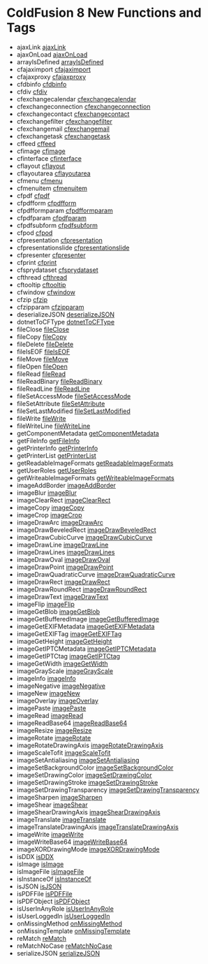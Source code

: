 # ColdFusion 8 New Functions and Tags

- ajaxLink [ajaxLink](../functions/ajaxlink.md)
- ajaxOnLoad [ajaxOnLoad](../functions/ajaxonload.md)
- arrayIsDefined [arrayIsDefined](../functions/arrayisdefined.md)
- cfajaximport [cfajaximport](../tags/cfajaximport.md)
- cfajaxproxy [cfajaxproxy](../tags/cfajaxproxy.md)
- cfdbinfo [cfdbinfo](../tags/cfdbinfo.md)
- cfdiv [cfdiv](../tags/cfdiv.md)
- cfexchangecalendar [cfexchangecalendar](../tags/cfexchangecalendar.md)
- cfexchangeconnection [cfexchangeconnection](../tags/cfexchangeconnection.md)
- cfexchangecontact [cfexchangecontact](../tags/cfexchangecontact.md)
- cfexchangefilter [cfexchangefilter](../tags/cfexchangefilter.md)
- cfexchangemail [cfexchangemail](../tags/cfexchangemail.md)
- cfexchangetask [cfexchangetask](../tags/cfexchangetask.md)
- cffeed [cffeed](../tags/cffeed.md)
- cfimage [cfimage](../tags/cfimage.md)
- cfinterface [cfinterface](../tags/cfinterface.md)
- cflayout [cflayout](../tags/cflayout.md)
- cflayoutarea [cflayoutarea](../tags/cflayoutarea.md)
- cfmenu [cfmenu](../tags/cfmenu.md)
- cfmenuitem [cfmenuitem](../tags/cfmenuitem.md)
- cfpdf [cfpdf](../tags/cfpdf.md)
- cfpdfform [cfpdfform](../tags/cfpdfform.md)
- cfpdfformparam [cfpdfformparam](../tags/cfpdfformparam.md)
- cfpdfparam [cfpdfparam](../tags/cfpdfparam.md)
- cfpdfsubform [cfpdfsubform](../tags/cfpdfsubform.md)
- cfpod [cfpod](../tags/cfpod.md)
- cfpresentation [cfpresentation](../tags/cfpresentation.md)
- cfpresentationslide [cfpresentationslide](../tags/cfpresentationslide.md)
- cfpresenter [cfpresenter](../tags/cfpresenter.md)
- cfprint [cfprint](../tags/cfprint.md)
- cfsprydataset [cfsprydataset](../tags/cfsprydataset.md)
- cfthread [cfthread](../tags/cfthread.md)
- cftooltip [cftooltip](../tags/cftooltip.md)
- cfwindow [cfwindow](../tags/cfwindow.md)
- cfzip [cfzip](../tags/cfzip.md)
- cfzipparam [cfzipparam](../tags/cfzipparam.md)
- deserializeJSON [deserializeJSON](../functions/deserializejson.md)
- dotnetToCFType [dotnetToCFType](../functions/dotnettocftype.md)
- fileClose [fileClose](../functions/fileclose.md)
- fileCopy [fileCopy](../functions/filecopy.md)
- fileDelete [fileDelete](../functions/filedelete.md)
- fileIsEOF [fileIsEOF](../functions/fileiseof.md)
- fileMove [fileMove](../functions/filemove.md)
- fileOpen [fileOpen](../functions/fileopen.md)
- fileRead [fileRead](../functions/fileread.md)
- fileReadBinary [fileReadBinary](../functions/filereadbinary.md)
- fileReadLine [fileReadLine](../functions/filereadline.md)
- fileSetAccessMode [fileSetAccessMode](../functions/filesetaccessmode.md)
- fileSetAttribute [fileSetAttribute](../functions/filesetattribute.md)
- fileSetLastModified [fileSetLastModified](../functions/filesetlastmodified.md)
- fileWrite [fileWrite](../functions/filewrite.md)
- fileWriteLine [fileWriteLine](../functions/filewriteline.md)
- getComponentMetadata [getComponentMetadata](../functions/getcomponentmetadata.md)
- getFileInfo [getFileInfo](../functions/getfileinfo.md)
- getPrinterInfo [getPrinterInfo](../functions/getprinterinfo.md)
- getPrinterList [getPrinterList](../functions/getprinterlist.md)
- getReadableImageFormats [getReadableImageFormats](../functions/getreadableimageformats.md)
- getUserRoles [getUserRoles](../functions/getuserroles.md)
- getWriteableImageFormats [getWriteableImageFormats](../functions/getwriteableimageformats.md)
- imageAddBorder [imageAddBorder](../functions/imageaddborder.md)
- imageBlur [imageBlur](../functions/imageblur.md)
- imageClearRect [imageClearRect](../functions/imageclearrect.md)
- imageCopy [imageCopy](../functions/imagecopy.md)
- imageCrop [imageCrop](../functions/imagecrop.md)
- imageDrawArc [imageDrawArc](../functions/imagedrawarc.md)
- imageDrawBeveledRect [imageDrawBeveledRect](../functions/imagedrawbeveledrect.md)
- imageDrawCubicCurve [imageDrawCubicCurve](../functions/imagedrawcubiccurve.md)
- imageDrawLine [imageDrawLine](../functions/imagedrawline.md)
- imageDrawLines [imageDrawLines](../functions/imagedrawlines.md)
- imageDrawOval [imageDrawOval](../functions/imagedrawoval.md)
- imageDrawPoint [imageDrawPoint](../functions/imagedrawpoint.md)
- imageDrawQuadraticCurve [imageDrawQuadraticCurve](../functions/imagedrawquadraticcurve.md)
- imageDrawRect [imageDrawRect](../functions/imagedrawrect.md)
- imageDrawRoundRect [imageDrawRoundRect](../functions/imagedrawroundrect.md)
- imageDrawText [imageDrawText](../functions/imagedrawtext.md)
- imageFlip [imageFlip](../functions/imageflip.md)
- imageGetBlob [imageGetBlob](../functions/imagegetblob.md)
- imageGetBufferedImage [imageGetBufferedImage](../functions/imagegetbufferedimage.md)
- imageGetEXIFMetadata [imageGetEXIFMetadata](../functions/imagegetexifmetadata.md)
- imageGetEXIFTag [imageGetEXIFTag](../functions/imagegetexiftag.md)
- imageGetHeight [imageGetHeight](../functions/imagegetheight.md)
- imageGetIPTCMetadata [imageGetIPTCMetadata](../functions/imagegetiptcmetadata.md)
- imageGetIPTCtag [imageGetIPTCtag](../functions/imagegetiptctag.md)
- imageGetWidth [imageGetWidth](../functions/imagegetwidth.md)
- imageGrayScale [imageGrayScale](../functions/imagegrayscale.md)
- imageInfo [imageInfo](../functions/imageinfo.md)
- imageNegative [imageNegative](../functions/imagenegative.md)
- imageNew [imageNew](../functions/imagenew.md)
- imageOverlay [imageOverlay](../functions/imageoverlay.md)
- imagePaste [imagePaste](../functions/imagepaste.md)
- imageRead [imageRead](../functions/imageread.md)
- imageReadBase64 [imageReadBase64](../functions/imagereadbase64.md)
- imageResize [imageResize](../functions/imageresize.md)
- imageRotate [imageRotate](../functions/imagerotate.md)
- imageRotateDrawingAxis [imageRotateDrawingAxis](../functions/imagerotatedrawingaxis.md)
- imageScaleTofit [imageScaleTofit](../functions/imagescaletofit.md)
- imageSetAntialiasing [imageSetAntialiasing](../functions/imagesetantialiasing.md)
- imageSetBackgroundColor [imageSetBackgroundColor](../functions/imagesetbackgroundcolor.md)
- imageSetDrawingColor [imageSetDrawingColor](../functions/imagesetdrawingcolor.md)
- imageSetDrawingStroke [imageSetDrawingStroke](../functions/imagesetdrawingstroke.md)
- imageSetDrawingTransparency [imageSetDrawingTransparency](../functions/imagesetdrawingtransparency.md)
- imageSharpen [imageSharpen](../functions/imagesharpen.md)
- imageShear [imageShear](../functions/imageshear.md)
- imageShearDrawingAxis [imageShearDrawingAxis](../functions/imagesheardrawingaxis.md)
- imageTranslate [imageTranslate](../functions/imagetranslate.md)
- imageTranslateDrawingAxis [imageTranslateDrawingAxis](../functions/imagetranslatedrawingaxis.md)
- imageWrite [imageWrite](../functions/imagewrite.md)
- imageWriteBase64 [imageWriteBase64](../functions/imagewritebase64.md)
- imageXORDrawingMode [imageXORDrawingMode](../functions/imagexordrawingmode.md)
- isDDX [isDDX](../functions/isddx.md)
- isImage [isImage](../functions/isimage.md)
- isImageFile [isImageFile](../functions/isimagefile.md)
- isInstanceOf [isInstanceOf](../functions/isinstanceof.md)
- isJSON [isJSON](../functions/isjson.md)
- isPDFFile [isPDFFile](../functions/ispdffile.md)
- isPDFObject [isPDFObject](../functions/ispdfobject.md)
- isUserInAnyRole [isUserInAnyRole](../functions/isuserinanyrole.md)
- isUserLoggedIn [isUserLoggedIn](../functions/isuserloggedin.md)
- onMissingMethod [onMissingMethod](../functions/onmissingmethod.md)
- onMissingTemplate [onMissingTemplate](../functions/onmissingtemplate.md)
- reMatch [reMatch](../functions/rematch.md)
- reMatchNoCase [reMatchNoCase](../functions/rematchnocase.md)
- serializeJSON [serializeJSON](../functions/serializejson.md)
